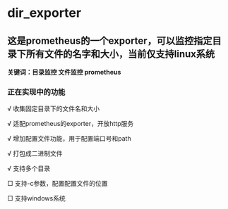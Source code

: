 # dir_exporter
## 这是prometheus的一个exporter，可以监控指定目录下所有文件的名字和大小，当前仅支持linux系统

**关键词：目录监控 文件监控 prometheus**

### 正在实现中的功能
√ 收集固定目录下的文件名和大小

√ 适配prometheus的exporter，开放http服务

√ 增加配置文件功能，用于配置端口号和path

√ 打包成二进制文件

√ 支持多个目录

□ 支持-c参数，配置配置文件的位置

□ 支持windows系统